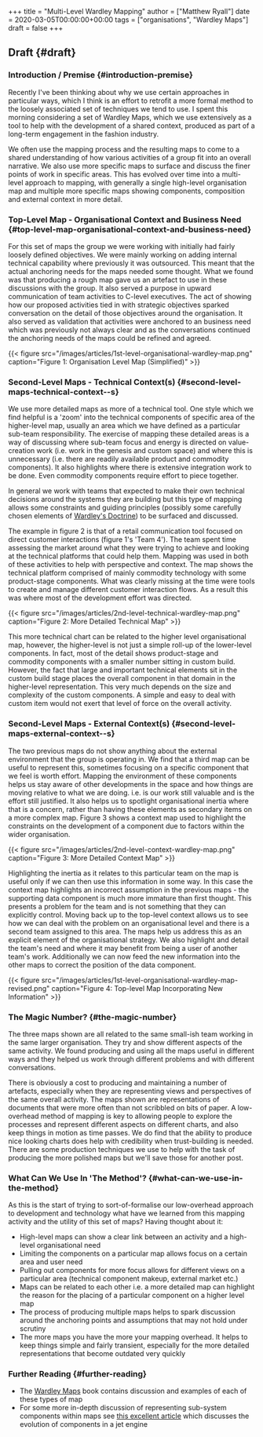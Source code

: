 +++
title = "Multi-Level Wardley Mapping"
author = ["Matthew Ryall"]
date = 2020-03-05T00:00:00+00:00
tags = ["organisations", "Wardley Maps"]
draft = false
+++

## Draft {#draft}


### Introduction / Premise {#introduction-premise}

Recently I've been thinking about why we use certain approaches in
particular ways, which I think is an effort to retrofit a more formal
method to the loosely associated set of techniques we tend to use. I spent
this morning considering a set of Wardley Maps, which we use extensively
as a tool to help with the development of a shared context, produced as
part of a long-term engagement in the fashion industry.

We often use the mapping process and the resulting maps to come to a
shared understanding of how various activities of a group fit into an
overall narrative. We also use more specific maps to surface and discuss
the finer points of work in specific areas. This has evolved over time
into a multi-level approach to mapping, with generally a single high-level
organisation map and multiple more specific maps showing components,
composition and external context in more detail.


### Top-Level Map - Organisational Context and Business Need {#top-level-map-organisational-context-and-business-need}

For this set of maps the group we were working with initially had fairly
loosely defined objectives. We were mainly working on adding internal
technical capability where previously it was outsourced. This meant that
the actual anchoring needs for the maps needed some thought. What we found
was that producing a rough map gave us an artefact to use in these
discussions with the group. It also served a purpose in upward
communication of team activities to C-level executives. The act of showing
how our proposed activities tied in with strategic objectives sparked
conversation on the detail of those objectives around the organisation. It
also served as validation that activities were anchored to an business
need which was previously not always clear and as the conversations
continued the anchoring needs of the maps could be refined and agreed.

{{< figure src="/images/articles/1st-level-organisational-wardley-map.png" caption="Figure 1: Organisation Level Map (Simplified)" >}}


### Second-Level Maps - Technical Context(s) {#second-level-maps-technical-context--s}

We use more detailed maps as more of a technical tool. One style which we
find helpful is a 'zoom' into the technical components of specific area of
the higher-level map, usually an area which we have defined as a
particular sub-team responsibility. The exercise of mapping these detailed
areas is a way of discussing where sub-team focus and energy is directed
on value-creation work (i.e. work in the genesis and custom space) and
where this is unnecessary (i.e. there are readily available product and
commodity components). It also highlights where there is extensive
integration work to be done. Even commodity components require effort to
piece together.

In general we work with teams that expected to make their own technical
decisions around the systems they are building but this type of mapping
allows some constraints and guiding principles (possibly some carefully
chosen elements of [Wardley's Doctrine](https://blog.gardeviance.org/2016/05/wardleys-doctrine.html)) to be surfaced and discussed.

The example in figure 2 is that of a retail communication tool focused on
direct customer interactions (figure 1's 'Team 4'). The team spent time
assessing the market around what they were trying to achieve and looking
at the technical platforms that could help them. Mapping was used in both
of these activities to help with perspective and context. The map shows
the technical platform comprised of mainly commodity technology with some
product-stage components. What was clearly missing at the time were tools
to create and manage different customer interaction flows. As a result
this was where most of the development effort was directed.

{{< figure src="/images/articles/2nd-level-technical-wardley-map.png" caption="Figure 2: More Detailed Technical Map" >}}

This more technical chart can be related to the higher level
organisational map, however, the higher-level is not just a simple roll-up
of the lower-level components. In fact, most of the detail shows
product-stage and commodity components with a smaller number sitting in
custom build. However, the fact that large and important technical
elements sit in the custom build stage places the overall component in
that domain in the higher-level representation. This very much depends on
the size and complexity of the custom components. A simple and easy to
deal with custom item would not exert that level of force on the overall
activity.


### Second-Level Maps - External Context(s) {#second-level-maps-external-context--s}

The two previous maps do not show anything about the external environment
that the group is operating in. We find that a third map can be useful to
represent this, sometimes focusing on a specific component that we feel is
worth effort. Mapping the environment of these components helps us stay
aware of other developments in the space and how things are moving
relative to what we are doing. i.e. is our work still valuable and is the
effort still justified. It also helps us to spotlight organisational
inertia where that is a concern, rather than having these elements as
secondary items on a more complex map. Figure 3 shows a context map used
to highlight the constraints on the development of a component due to
factors within the wider organisation.

{{< figure src="/images/articles/2nd-level-context-wardley-map.png" caption="Figure 3: More Detailed Context Map" >}}

Highlighting the inertia as it relates to this particular team on the map
is useful only if we can then use this information in some way. In this
case the context map highlights an incorrect assumption in the previous
maps - the supporting data component is much more immature than first
thought. This presents a problem for the team and is not something that
they can explicitly control. Moving back up to the top-level context
allows us to see how we can deal with the problem on an organisational
level and there is a second team assigned to this area. The maps help us
address this as an explicit element of the organisational strategy. We
also highlight and detail the team's need and where it may benefit from
being a user of another team's work. Additionally we can now feed the new
information into the other maps to correct the position of the data
component.

{{< figure src="/images/articles/1st-level-organisational-wardley-map-revised.png" caption="Figure 4: Top-level Map Incorporating New Information" >}}


### The Magic Number? {#the-magic-number}

The three maps shown are all related to the same small-ish team working in
the same larger organisation. They try and show different aspects of the
same activity. We found producing and using all the maps useful in
different ways and they helped us work through different problems and with
different conversations.

There is obviously a cost to producing and maintaining a number of
artefacts, especially when they are representing views and perspectives of
the same overall activity. The maps shown are representations of documents
that were more often than not scribbled on bits of paper. A low-overhead
method of mapping is key to allowing people to explore the processes and
represent different aspects on different charts, and also keep things in
motion as time passes. We do find that the ability to produce nice looking
charts does help with credibility when trust-building is needed. There
are some production techniques we use to help with the task of producing
the more polished maps but we'll save those for another post.


### What Can We Use In 'The Method'? {#what-can-we-use-in-the-method}

As this is the start of trying to sort-of-formalise our low-overhead
approach to development and technology what have we learned from this
mapping activity and the utility of this set of maps? Having thought about
it:

-   High-level maps can show a clear link between an activity and a
    high-level organisational need
-   Limiting the components on a particular map allows focus on a certain
    area and user need
-   Pulling out components for more focus allows for different views on a
    particular area (technical component makeup, external market etc.)
-   Maps can be related to each other i.e. a more detailed map can highlight
    the reason for the placing of a particular component on a higher level
    map
-   The process of producing multiple maps helps to spark discussion around
    the anchoring points and assumptions that may not hold under scrutiny
-   The more maps you have the more your mapping overhead. It helps to keep
    things simple and fairly transient, especially for the more detailed
    representations that become outdated very quickly


### Further Reading {#further-reading}

-   The [Wardley Maps](https://medium.com/wardleymaps) book contains discussion and examples of each of these
    types of map
-   For some more in-depth discussion of representing sub-system components
    within maps see [this excellent article](https://latticecut.github.io/wardleymaps/2020/01/05/structural-deepening.html) which discusses the evolution of
    components in a jet engine
